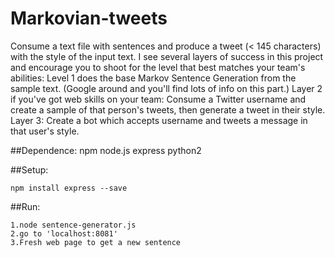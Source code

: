 # Markovian-tweets
Consume a text file with sentences and produce a tweet (&lt; 145 characters) with the style of the input text. I see several layers of success in this project and encourage you to shoot for the level that best matches your team's abilities: Level 1 does the base Markov Sentence Generation from the sample text. (Google around and you'll find lots of info on this part.) Layer 2 if you've got web skills on your team: Consume a Twitter username and create a sample of that person's tweets, then generate a tweet in their style. Layer 3: Create a bot which accepts username and tweets a message in that user's style.

##Dependence:
    npm
    node.js
    express
    python2
    
##Setup:
    
    npm install express --save

##Run:
    
    1.node sentence-generator.js
    2.go to 'localhost:8081'
    3.Fresh web page to get a new sentence
    
